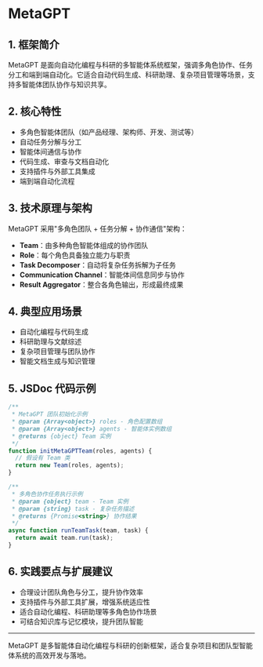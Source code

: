 # MetaGPT

## 1. 框架简介
MetaGPT 是面向自动化编程与科研的多智能体系统框架，强调多角色协作、任务分工和端到端自动化。它适合自动代码生成、科研助理、复杂项目管理等场景，支持多智能体团队协作与知识共享。

## 2. 核心特性
- 多角色智能体团队（如产品经理、架构师、开发、测试等）
- 自动任务分解与分工
- 智能体间通信与协作
- 代码生成、审查与文档自动化
- 支持插件与外部工具集成
- 端到端自动化流程

## 3. 技术原理与架构
MetaGPT 采用"多角色团队 + 任务分解 + 协作通信"架构：
- **Team**：由多种角色智能体组成的协作团队
- **Role**：每个角色具备独立能力与职责
- **Task Decomposer**：自动将复杂任务拆解为子任务
- **Communication Channel**：智能体间信息同步与协作
- **Result Aggregator**：整合各角色输出，形成最终成果

## 4. 典型应用场景
- 自动化编程与代码生成
- 科研助理与文献综述
- 复杂项目管理与团队协作
- 智能文档生成与知识管理

## 5. JSDoc 代码示例
```js
/**
 * MetaGPT 团队初始化示例
 * @param {Array<object>} roles - 角色配置数组
 * @param {Array<object>} agents - 智能体实例数组
 * @returns {object} Team 实例
 */
function initMetaGPTTeam(roles, agents) {
  // 假设有 Team 类
  return new Team(roles, agents);
}

/**
 * 多角色协作任务执行示例
 * @param {object} team - Team 实例
 * @param {string} task - 复杂任务描述
 * @returns {Promise<string>} 协作结果
 */
async function runTeamTask(team, task) {
  return await team.run(task);
}
```

## 6. 实践要点与扩展建议
- 合理设计团队角色与分工，提升协作效率
- 支持插件与外部工具扩展，增强系统适应性
- 适合自动化编程、科研助理等多角色协作场景
- 可结合知识库与记忆模块，提升团队智能

---
MetaGPT 是多智能体自动化编程与科研的创新框架，适合复杂项目和团队型智能体系统的高效开发与落地。 